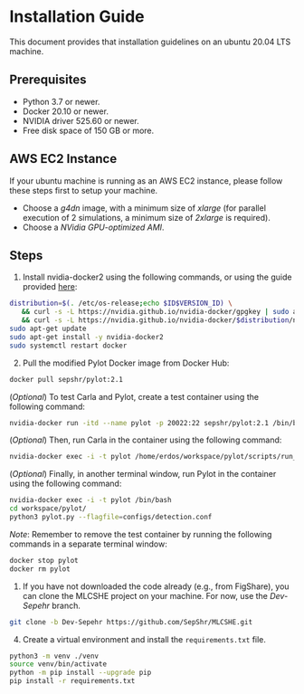# Installation Guide

This document provides that installation guidelines on an ubuntu 20.04 LTS machine.

## Prerequisites

+ Python 3.7 or newer.
+ Docker 20.10 or newer.
+ NVIDIA driver 525.60 or newer.
+ Free disk space of 150 GB or more.

## AWS EC2 Instance

If your ubuntu machine is running as an AWS EC2 instance, please follow these steps first to setup your machine.

+ Choose a *g4dn* image, with a minimum size of *xlarge* (for parallel execution of 2 simulations, a minimum size of *2xlarge* is required).
+ Choose a *NVidia GPU-optimized AMI*.

## Steps

1. Install nvidia-docker2 using the following commands, or using the guide provided [here](https://docs.nvidia.com/datacenter/cloud-native/container-toolkit/install-guide.html#docker):

```bash
distribution=$(. /etc/os-release;echo $ID$VERSION_ID) \
   && curl -s -L https://nvidia.github.io/nvidia-docker/gpgkey | sudo apt-key add - \
   && curl -s -L https://nvidia.github.io/nvidia-docker/$distribution/nvidia-docker.list | sudo tee /etc/apt/sources.list.d/nvidia-docker.list
sudo apt-get update
sudo apt-get install -y nvidia-docker2
sudo systemctl restart docker
```

2. Pull the modified Pylot Docker image from Docker Hub:

```bash
docker pull sepshr/pylot:2.1
```

(*Optional*) To test Carla and Pylot, create a test container using the following command:

```bash
nvidia-docker run -itd --name pylot -p 20022:22 sepshr/pylot:2.1 /bin/bash
```

(*Optional*) Then, run Carla in the container using the following command:

```bash
nvidia-docker exec -i -t pylot /home/erdos/workspace/pylot/scripts/run_simulator.sh
```

(*Optional*) Finally, in another terminal window, run Pylot in the container using the following command:

```bash
nvidia-docker exec -i -t pylot /bin/bash
cd workspace/pylot/
python3 pylot.py --flagfile=configs/detection.conf
```

*Note*: Remember to remove the test container by running the following commands in a separate terminal window:

```bash
docker stop pylot
docker rm pylot
```

1. If you have not downloaded the code already (e.g., from FigShare), you can clone the MLCSHE project on your machine. For now, use the *Dev-Sepehr* branch. 

```bash
git clone -b Dev-Sepehr https://github.com/SepShr/MLCSHE.git
```

4. Create a virtual environment and install the `requirements.txt` file.

```bash
python3 -m venv ./venv
source venv/bin/activate
python -m pip install --upgrade pip
pip install -r requirements.txt
```
